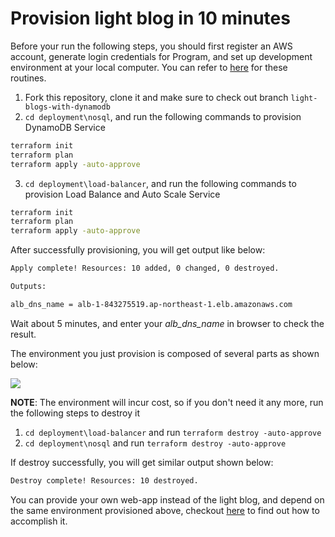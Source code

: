 # Provision light blog in 10 minutes

Before your run the following steps, you should first register an AWS account, generate login credentials for Program, and set up development environment at your local computer. You can refer to [here](https://www.digolds.cn/article/001604747946011565fcd033952480394a12368c7417076000) for these routines.

1. Fork this repository, clone it and make sure to check out branch `light-blogs-with-dynamodb`
2. `cd deployment\nosql`, and run the following commands to provision DynamoDB Service

```bash
terraform init
terraform plan
terraform apply -auto-approve
```

3. `cd deployment\load-balancer`, and run the following commands to provision Load Balance and Auto Scale Service

```bash
terraform init
terraform plan
terraform apply -auto-approve
```

After successfully provisioning, you will get output like below:

```bash
Apply complete! Resources: 10 added, 0 changed, 0 destroyed.

Outputs:

alb_dns_name = alb-1-843275519.ap-northeast-1.elb.amazonaws.com
```

Wait about 5 minutes, and enter your *alb_dns_name* in browser to check the result.

The environment you just provision is composed of several parts as shown below:

![](https://2cloudlab.com/images/blog/load-balance-nosql-cloud-computing-WSGI-python-gunicorn-supervisior-nginx-ec2.png)

**NOTE**: The environment will incur cost, so if you don't need it any more, run the following steps to destroy it

1. `cd deployment\load-balancer` and run `terraform destroy -auto-approve`
2. `cd deployment\nosql` and run `terraform destroy -auto-approve`

If destroy successfully, you will get similar output shown below:

```bash
Destroy complete! Resources: 10 destroyed.
```

You can provide your own web-app instead of the light blog, and depend on the same environment provisioned above, checkout [here](https://github.com/digolds/digolds_sample) to find out how to accomplish it.